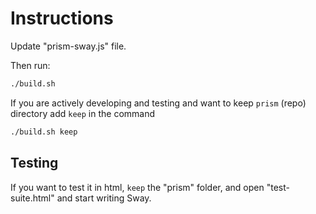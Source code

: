 # Instructions

Update "prism-sway.js" file.

Then run:

```sh
./build.sh
```

If you are actively developing and testing and want to keep `prism` (repo) directory add `keep` in the command

```sh
./build.sh keep
```

## Testing

If you want to test it in html, `keep` the "prism" folder, and open "test-suite.html" and start writing Sway.
